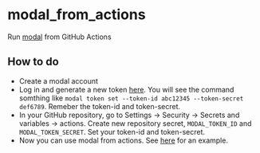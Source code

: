 # modal_from_actions

Run [modal](https://modal.com/) from GitHub Actions

## How to do
- Create a modal account
- Log in and generate a new token [here](https://modal.com/settings/tokens). You will see the command somthing like `modal token set --token-id abc12345 --token-secret def6789`. Remeber the token-id and token-secret.
- In your GitHub repository, go to Settings -> Security -> Secrets and variables -> actions. Create new repository secret, `MODAL_TOKEN_ID` and `MODAL_TOKEN_SECRET`. Set your token-id and token-secret.
- Now you can use modal from actions. See [here](.github/workflows/modal.yml) for an example.
